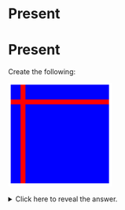 # Present

# Present

Create the following:

![.guides/img/ex1](.\img\ex1.PNG)
<details><summary>  
Click here to reveal the answer.  
</summary>

HTML (inside the `<body>` tag)

```html
<div id="parent"><div class="child" id="child-1"></div><div class="child" id="child-2"></div>
</div>﻿﻿
```
  

  

CSS:

```css
#parent {
  display: inline-block;
  background-color: blue;
  width: 300px;
  height: 300px;
}

.child {
  background-color: red;
}

#child-1 {
  position: absolute;
  width: 300px;
  height: 20px;
  top: 50px;
}

#child-2 {
  position: absolute;
  height: 300px;
  width: 20px;
  left: 50px;
}
```
</details>